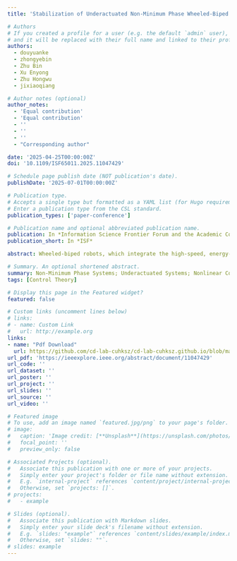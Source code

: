```yaml
---
title: 'Stabilization of Underactuated Non-Minimum Phase Wheeled-Biped Robots: An IDA-PBC Approach'

# Authors
# If you created a profile for a user (e.g. the default `admin` user), write the username (folder name) here
# and it will be replaced with their full name and linked to their profile.
authors:
  - douyuanke
  - zhongyebin
  - Zhu Bin
  - Xu Enyong
  - Zhu Hongwu
  - jixiaoqiang

# Author notes (optional)
author_notes:
  - 'Equal contribution'
  - 'Equal contribution'
  - ''
  - ''
  - ''
  - "Corresponding author"

date: '2025-04-25T00:00:00Z'
doi: '10.1109/ISF65011.2025.11047429'

# Schedule page publish date (NOT publication's date).
publishDate: '2025-07-01T00:00:00Z'

# Publication type.
# Accepts a single type but formatted as a YAML list (for Hugo requirements).
# Enter a publication type from the CSL standard.
publication_types: ['paper-conference']

# Publication name and optional abbreviated publication name.
publication: In *Information Science Frontier Forum and the Academic Conference on Information Security and Intelligent Control*
publication_short: In *ISF*

abstract: Wheeled-biped robots, which integrate the high-speed, energy-efficient mobility of wheeled robots with the terrain adaptability of legged robots, have been widely applied in diverse scenarios. However, its underactuated and non-minimumphase characteristics pose significant challenges for stabilization control. While the IDA-PBC method has been widely adopted for stabilizing underactuated systems, its direct application to NMP systems exhibits inherent performance limitations due to unstable internal dynamics. To address this fundamental constraint, this work proposes a transformation of the NMP stabilization problem into an equivalent minimum-phase framework via the Equivalent Output Approach. By reconstructing the system output while preserving equilibrium properties, we enable the synthesis of an IDA-PBC controller that achieves asymptotic stabilization for the wheeled-biped robot. Numerical simulations validate the effectiveness of the proposed method.

# Summary. An optional shortened abstract.
summary: Non-Minimum Phase Systems; Underactuated Systems; Nonlinear Control; Passivity-based Stabilization
tags: [Control Theory]

# Display this page in the Featured widget?
featured: false

# Custom links (uncomment lines below)
# links:
# - name: Custom Link
#   url: http://example.org
links:
- name: "Pdf Download"
  url: https://github.com/cd-lab-cuhksz/cd-lab-cuhksz.github.io/blob/main/static/files/publication/Stabilization_of_Underactuated_Non-Minimum_Phase_Wheeled-Biped_Robots_An_IDA-PBC_Approach.pdf
url_pdf: 'https://ieeexplore.ieee.org/abstract/document/11047429'
url_code: ''
url_dataset: ''
url_poster: ''
url_project: ''
url_slides: ''
url_source: ''
url_video: ''

# Featured image
# To use, add an image named `featured.jpg/png` to your page's folder.
# image:
#   caption: 'Image credit: [**Unsplash**](https://unsplash.com/photos/pLCdAaMFLTE)'
#   focal_point: ''
#   preview_only: false

# Associated Projects (optional).
#   Associate this publication with one or more of your projects.
#   Simply enter your project's folder or file name without extension.
#   E.g. `internal-project` references `content/project/internal-project/index.md`.
#   Otherwise, set `projects: []`.
# projects:
#   - example

# Slides (optional).
#   Associate this publication with Markdown slides.
#   Simply enter your slide deck's filename without extension.
#   E.g. `slides: "example"` references `content/slides/example/index.md`.
#   Otherwise, set `slides: ""`.
# slides: example
---
```


<!-- {{% callout note %}}
Click the _Cite_ button above to demo the feature to enable visitors to import publication metadata into their reference management software.
{{% /callout %}}

{{% callout note %}}
Create your slides in Markdown - click the _Slides_ button to check out the example.
{{% /callout %}}

Add the publication's **full text** or **supplementary notes** here. You can use rich formatting such as including [code, math, and images](https://docs.hugoblox.com/content/writing-markdown-latex/). -->
